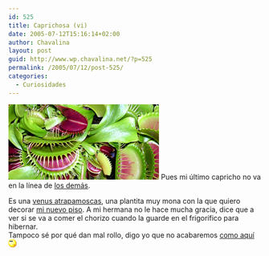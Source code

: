 ```yaml
---
id: 525
title: Caprichosa (vi)
date: 2005-07-12T15:16:14+02:00
author: Chavalina
layout: post
guid: http://www.wp.chavalina.net/?p=525
permalink: /2005/07/12/post-525/
categories:
  - Curiosidades
---
```

<img class="imgizqda" src="/imagenes/fotos/dionaea-google.jpg" alt="Dionaea o Venus Atrapamoscas" /> Pues mi &uacute;ltimo capricho no va en la línea de <a href="http://www.chavalina.net/archivos.php?patron=caprichosa&#038;buscar=busca#listado" target="_blank">los demás</a>.

Es una <a href="http://en.wikipedia.org/wiki/Dionaea" target="_blank">venus atrapamoscas</a>, una plantita muy mona con la que quiero decorar <a href="http://www.chavalina.net/comentar.php?idpost=507" target="_blank">mi nuevo piso</a>. A mi hermana no le hace mucha gracia, dice que a ver si se va a comer el chorizo cuando la guarde en el frigorífico para hibernar.  
Tampoco sé por qué dan mal rollo, digo yo que no acabaremos <a href="http://images.amazon.com/images/P/B00005B1YM.01.LZZZZZZZ.jpg" target="_blank">como aquí</a>![emo](/imagenes/emoticonos/pensativo.gif)